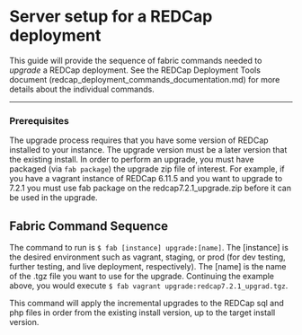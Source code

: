 # Server setup for a REDCap deployment

This guide will provide the sequence of fabric commands needed to *upgrade* a REDCap deployment. See the REDCap Deployment Tools document (redcap_deployment_commands_documentation.md) for more details about the individual commands.

---

### Prerequisites  
The upgrade process requires that you have some version of REDCap installed to your instance. The upgrade version must be a later version that the existing install. In order to perform an upgrade, you must have packaged (via `fab package`) the upgrade zip file of interest. For example, if you have a vagrant instance of REDCap 6.11.5 and you want to upgrade to 7.2.1 you must use fab package on the redcap7.2.1_upgrade.zip before it can be used in the upgrade.

## Fabric Command Sequence  
The command to run is `$ fab [instance] upgrade:[name]`. The [instance] is the desired environment such as vagrant, staging, or prod (for dev testing, further testing, and live deployment, respectively). The [name] is the name of the .tgz file you want to use for the upgrade. Continuing the example above, you would execute `$ fab vagrant upgrade:redcap7.2.1_upgrad.tgz`.  

This command will apply the incremental upgrades to the REDCap sql and php files in order from the existing install version, up to the target install version.